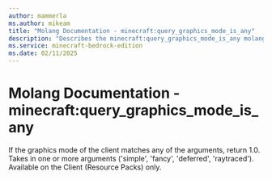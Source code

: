 ```yaml
---
author: mammerla
ms.author: mikeam
title: "Molang Documentation - minecraft:query_graphics_mode_is_any"
description: "Describes the minecraft:query_graphics_mode_is_any molang"
ms.service: minecraft-bedrock-edition
ms.date: 02/11/2025 
---
```


# Molang Documentation - minecraft:query_graphics_mode_is_any

If the graphics mode of the client matches any of the arguments, return 1.0. Takes in one or more arguments ('simple', 'fancy', 'deferred', 'raytraced'). Available on the Client (Resource Packs) only.
